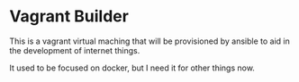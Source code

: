# Vagrant Builder

This is a vagrant virtual maching that will be provisioned by ansible to aid in the development of internet things.

It used to be focused on docker, but I need it for other things now.
